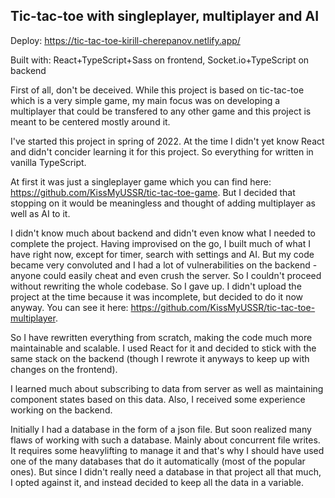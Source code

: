 ## Tic-tac-toe with singleplayer, multiplayer and AI

Deploy: https://tic-tac-toe-kirill-cherepanov.netlify.app/

Built with: React+TypeScript+Sass on frontend, Socket.io+TypeScript on backend

First of all, don't be deceived. While this project is based on tic-tac-toe which is a very simple game, my main focus was on developing a multiplayer that could be transfered to any other game and this project is meant to be centered mostly around it.

I've started this project in spring of 2022. At the time I didn't yet know React and didn't concider learning it for this project. So everything for written in vanilla TypeScript.

At first it was just a singleplayer game which you can find here: https://github.com/KissMyUSSR/tic-tac-toe-game. But I decided that stopping on it would be meaningless and thought of adding multiplayer as well as AI to it.

I didn't know much about backend and didn't even know what I needed to complete the project. Having improvised on the go, I built much of what I have right now, except for timer, search with settings and AI. But my code became very convoluted and I had a lot of vulnerabilities on the backend - anyone could easily cheat and even crush the server. So I couldn't proceed without rewriting the whole codebase. So I gave up. I didn't upload the project at the time because it was incomplete, but decided to do it now anyway. You can see it here: https://github.com/KissMyUSSR/tic-tac-toe-multiplayer.

So I have rewritten everything from scratch, making the code much more maintainable and scalable. I used React for it and decided to stick with the same stack on the backend (though I rewrote it anyways to keep up with changes on the frontend).

I learned much about subscribing to data from server as well as maintaining component states based on this data. Also, I received some experience working on the backend.

Initially I had a database in the form of a json file. But soon realized many flaws of working with such a database. Mainly about concurrent file writes. It requires some heavylifting to manage it and that's why I should have used one of the many databases that do it automatically (most of the popular ones). But since I didn't really need a database in that project all that much, I opted against it, and instead decided to keep all the data in a variable.
